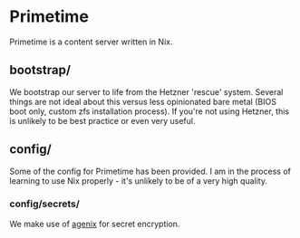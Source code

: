 # Primetime
Primetime is a content server written in Nix.

## bootstrap/
We bootstrap our server to life from the Hetzner 'rescue' system. Several things
are not ideal about this versus less opinionated bare metal (BIOS boot only,
custom zfs installation process). If you're not using Hetzner, this is unlikely
to be best practice or even very useful.

## config/
Some of the config for Primetime has been provided. I am in the process of 
learning to use Nix properly - it's unlikely to be of a very high quality.

### config/secrets/
We make use of [agenix](https://github.com/ryantm/agenix) for secret encryption.
